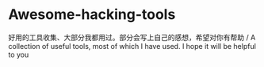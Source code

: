 # Awesome-hacking-tools
好用的工具收集、大部分我都用过。部分会写上自己的感想，希望对你有帮助 / A collection of useful tools, most of which I have used. I hope it will be helpful to you

